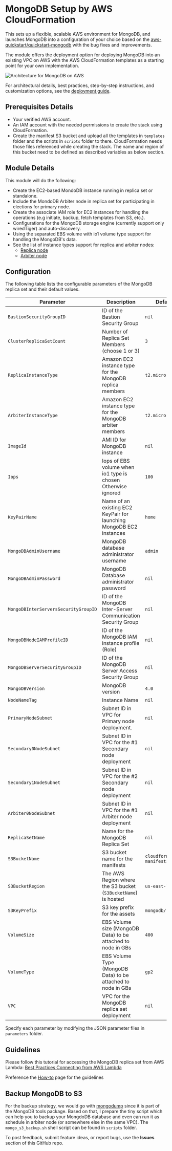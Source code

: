 # MongoDB Setup by AWS CloudFormation

This sets up a flexible, scalable AWS environment for MongoDB, and launches MongoDB into a configuration of your choice based on the [aws-quickstart/quickstart-mongodb](https://github.com/aws-quickstart/quickstart-mongodb) with the bug fixes and improvements.

The module offers the deployment option for deploying MongoDB into an existing VPC on AWS with the AWS CloudFormation templates as a starting point for your own implementation.

![Architecture for MongoDB on AWS](https://d0.awsstatic.com/partner-network/QuickStart/datasheets/mongodb-architecture-on-aws.png)

For architectural details, best practices, step-by-step instructions, and customization options, see the
[deployment guide](https://fwd.aws/3d33d).

## Prerequisites Details

*   Your verified AWS account.
*   An IAM account with the needed permissions to create the stack using CloudFormation.
*   Create the manifest S3 bucket and upload all the templates in `templates` folder and the scripts in `scripts` folder to there. CloudFormation needs those files referenced while creating the stack. The name and region of this bucket need to be defined as described variables as below section.

## Module Details

This module will do the following:
*   Create the EC2-based MondoDB instance running in replica set or standalone.
*   Include the MondoDB Arbiter node in replica set for participating in elections for primary node.
*   Create the associate IAM role for EC2 instances for handling the operations (e.g initiate, backup, fetch templates from S3, etc.).
*   Configurations for the MongoDB storage engine (currently support only wiredTiger) and auto-discovery.
*   Using the separated EBS volume with io1 volume type support for handling the MongoDB's data.
*   See the list of instance types support for replica and arbiter nodes:
    *   [Replica node](https://github.com/tylern91/mongodb_cloudformation/blob/5db6189466a2c7ada9f16ca67d52bda2699f5904/templates/mongodb-node.template#L61-L81)
    *   [Arbiter node](https://github.com/tylern91/mongodb_cloudformation/blob/5db6189466a2c7ada9f16ca67d52bda2699f5904/templates/mongodb-arbiter.template#L57-L68)

## Configuration

The following table lists the configurable parameters of the MongoDB replica set and their default values.

|               Parameter               |                            Description                           |  Default  |
| ------------------------------------- | ---------------------------------------------------------------- | ----------|
| `BastionSecurityGroupID`              | ID of the Bastion Security Group                                 | `nil`     |
| `ClusterReplicaSetCount`              | Number of Replica Set Members (choose 1 or 3)                    | `3`       |
| `ReplicaInstanceType`                 | Amazon EC2 instance type for the MongoDB replica members         | `t2.micro` |
| `ArbiterInstanceType`                 | Amazon EC2 instance type for the MongoDB arbiter members         | `t2.micro` |
| `ImageId`                             | AMI ID for MongoDB instance                                      | `nil`     |
| `Iops`                                | Iops of EBS volume when io1 type is chosen<br>Otherwise ignored  | `100`     |
| `KeyPairName`                         | Name of an existing EC2 KeyPair for launching MongoDB EC2 instances | `home` |
| `MongoDBAdminUsername`                | MongoDB database administrator username                          | `admin`   |
| `MongoDBAdminPassword`                | MongoDB Database administrator password                          | `nil`     |
| `MongoDBInterServersSecurityGroupID`  | ID of the MongoDB Inter-Server Communication Security Group      | `nil`     |
| `MongoDBNodeIAMProfileID`             | ID of the MongoDB IAM instance profile (Role)                    | `nil`     |
| `MongoDBServerSecurityGroupID`        | ID of the MongoDB Server Access Security Group                   | `nil`     |
| `MongoDBVersion`                      | MongoDB version                                                  | `4.0`     |
| `NodeNameTag`                         | Instance Name                                                    | `nil`     |
| `PrimaryNodeSubnet`                   | Subnet ID in VPC for Primary node deployment.                    | `nil`     |
| `Secondary0NodeSubnet`                | Subnet ID in VPC for the #1 Secondary node deployment            | `nil`     |
| `Secondary1NodeSubnet`                | Subnet ID in VPC for the #2 Secondary node deployment            | `nil`     |
| `Arbiter0NodeSubnet`                  | Subnet ID in VPC for the #1 Arbiter node deployment              | `nil`     |
| `ReplicaSetName`                      | Name for the MongoDB Replica Set                                 | `nil`     |
| `S3BucketName`                        | S3 bucket name for the manifests                                 | `cloudformation-manifests` |
| `S3BucketRegion`                      | The AWS Region where the S3 bucket (`S3BucketName`) is hosted    | `us-east-1` |
| `S3KeyPrefix`                         | S3 key prefix for the assets                                     | `mongodb/` |
| `VolumeSize`                          | EBS Volume size (MongoDB Data) to be attached to node in GBs     | `400`     |
| `VolumeType`                          | EBS Volume Type (MongoDB Data) to be attached to node in GBs     | `gp2`     |
| `VPC`                                 |  VPC for the MongoDB replica set deployment                      | `nil`     |

Specify each parameter by modifying the JSON parameter files in `parameters` folder.

## Guidelines

Please follow this tutorial for accessing the MongoDB replica set from AWS Lambda: [Best Practices Connecting from AWS Lambda](https://docs.atlas.mongodb.com/best-practices-connecting-to-aws-lambda/)

Preference the [How-to](https://github.com/tylern91/mongodb_cloudformation/blob/master/HOW-TO.md) page for the guidelines

## Backup MongoDB to S3

For the backup strategy, we would go with [mongodump](https://docs.mongodb.com/v4.0/reference/program/mongodump/) since it is part of the MongoDB tools package. Based on that, I prepare the tiny script which can help you to backup your MongdoDB database and even can run it as schedule in arbiter node (or somewhere else in the same VPC). The `mongo_s3_backup.sh` shell script can be found in `scripts` folder.

To post feedback, submit feature ideas, or report bugs, use the **Issues** section of this GitHub repo.
